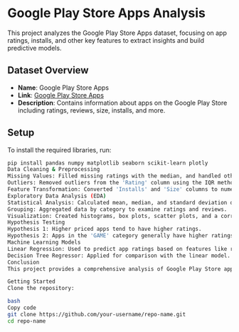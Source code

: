 # **Google Play Store Apps Analysis**

This project analyzes the Google Play Store Apps dataset, focusing on app ratings, installs, and other key features to extract insights and build predictive models.

## **Dataset Overview**
- **Name**: Google Play Store Apps
- **Link**: [Google Play Store Apps](https://www.kaggle.com/datasets/lava18/google-play-store-apps/data)
- **Description**: Contains information about apps on the Google Play Store including ratings, reviews, size, installs, and more.

## **Setup**
To install the required libraries, run:

```bash
pip install pandas numpy matplotlib seaborn scikit-learn plotly
Data Cleaning & Preprocessing
Missing Values: Filled missing ratings with the median, and handled other categorical columns by filling with the mode.
Outliers: Removed outliers from the 'Rating' column using the IQR method.
Feature Transformation: Converted 'Installs' and 'Size' columns to numerical values for better analysis.
Exploratory Data Analysis (EDA)
Statistical Analysis: Calculated mean, median, and standard deviation of ratings.
Grouping: Aggregated data by category to examine ratings and reviews.
Visualization: Created histograms, box plots, scatter plots, and a correlation heatmap to visualize data trends and relationships.
Hypothesis Testing
Hypothesis 1: Higher priced apps tend to have higher ratings.
Hypothesis 2: Apps in the 'GAME' category generally have higher ratings than other categories.
Machine Learning Models
Linear Regression: Used to predict app ratings based on features like reviews and installs.
Decision Tree Regressor: Applied for comparison with the linear model.
Conclusion
This project provides a comprehensive analysis of Google Play Store apps, with a focus on data cleaning, exploratory analysis, hypothesis testing, and machine learning. It aims to offer actionable insights and predictions for app developers and analysts.

Getting Started
Clone the repository:

bash
Copy code
git clone https://github.com/your-username/repo-name.git
cd repo-name
